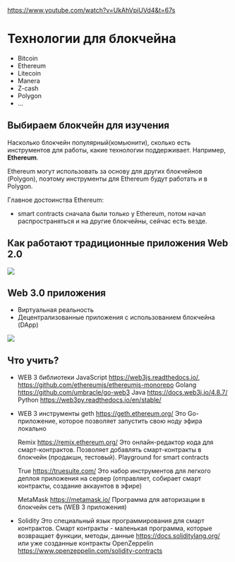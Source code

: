 https://www.youtube.com/watch?v=UkAhVpiUVd4&t=67s
# Технологии для блокчейна

- Bitcoin
- Ethereum
- Litecoin
- Manera
- Z-cash
- Polygon
- ...
## Выбираем блокчейн для изучения
Насколько блокчейн популярный(комьюнити), сколько есть инструментов для работы, какие технологии поддерживает. Например, **Ethereum**.

Ethereum могут использовать за основу для других блокчейнов (Polygon), поэтому инструменты для Ethereum будут работать и в Polygon.

Главное достоинства Ethereum:
- smart contracts
сначала были только у Ethereum, потом начал распространяться и на другие блокчейны, сейчас есть везде.
## Как работают традиционные приложения Web 2.0
![](Pasted%20image%2020250124154332.png)
## Web 3.0 приложения 
- Виртуальная реальность
- Децентрализованные приложения с использованием блокчейна (DApp)

![](Pasted%20image%2020250124154838.png)

## Что учить?
- WEB 3 библиотеки
	JavaScript https://web3js.readthedocs.io/, https://github.com/ethereumjs/ethereumjs-monorepo
	Golang https://github.com/umbracle/go-web3
	Java https://docs.web3j.io/4.8.7/
	Python https://web3py.readthedocs.io/en/stable/

- WEB 3 инструменты
	geth https://geth.ethereum.org/ 
	Это Go-приложение, которое позволяет запустить свою ноду эфира локально
	
	Remix https://remix.ethereum.org/ 
	Это онлайн-редактор кода для смарт-контрактов. Позволяет добавлять смарт-контракты в блокчейн (продакшн, тестовый). Playground for smart contracts
	
	True https://truesuite.com/ 
	Это набор инструментов для легкого деплоя приложения на сервер (отправляет, собирает смарт контракты, создание аккаунтов в эфире)
	
	MetaMask https://metamask.io/
	Программа для авторизации в блокчейн сеть (WEB 3 приложения)

- Solidity 
	Это специальный язык программирования для смарт контрактов. Смарт контракты - маленькая программа, которые возвращает функции, методы, данные
	https://docs.soliditylang.org/
	или уже созданные контракты OpenZeppelin https://www.openzeppelin.com/solidity-contracts


